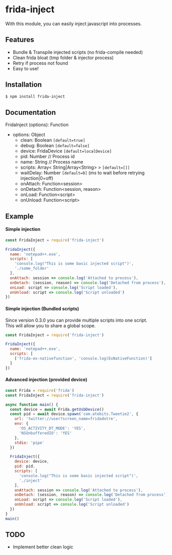 # frida-inject
With this module, you can easily inject javascript into processes.


## Features
- Bundle & Transpile injected scripts (no frida-compile needed)
- Clean frida bloat (tmp folder & injector process)
- Retry if process not found
- Easy to use!

## Installation

```bash
$ npm install frida-inject
```

## Documentation
FridaInject (options): Function
  - options: Object
    - clean: Boolean `[default=true]`
    - debug: Boolean `[default=false]`
    - device: FridaDevice `[default=localDevice]`
    - pid: Number // Process id
    - name: String // Process name
    - scripts: Array\< String|Array\<String\> \> `[default=[]]`
    - waitDelay: Number `[default=0]` (ms to wait before retrying injection|0=off)
    - onAttach: Function\<session\>
    - onDetach: Function\<session, reason\>
    - onLoad: Function\<script\>
    - onUnload: Function\<script\>

## Example
#### Simple injection
```js
const FridaInject = require('frida-inject')

FridaInject({
  name: 'notepad++.exe',
  scripts: [
    'console.log("This is some basic injected script")',
    './some_folder'
  ],
  onAttach: session => console.log('Attached to process'),
  onDetach: (session, reason) => console.log('Detached from process'),
  onLoad: script => console.log('Script loaded'),
  onUnload: script => console.log('Script unloaded')
})
```

#### Simple injection (Bundled scripts)
Since version 0.3.0 you can provide multiple scripts into one script.  
This will allow you to share a global scope.
```js
const FridaInject = require('frida-inject')

FridaInject({
  name: 'notepad++.exe',
  scripts: [
    ['frida-ex-nativefunction', 'console.log(ExNativeFunction)']
  ]
})
```

#### Advanced injection (provided device)
```js
const Frida = require('frida')
const FridaInject = require('frida-inject')

async function main() {
  const device = await Frida.getUsbDevice()
  const pid = await device.spawn('com.atebits.Tweetie2', {
    url: 'twitter://user?screen_name=fridadotre',
    env: {
      'OS_ACTIVITY_DT_MODE': 'YES',
      'NSUnbufferedIO': 'YES'
    },
    stdio: 'pipe'
  })

  FridaInject({
    device: device,
    pid: pid,
    scripts: [
      'console.log("This is some basic injected script")',
      './inject'
    ],
    onAttach: session => console.log('Attached to process'),
    onDetach: (session, reason) => console.log('Detached from process'),
    onLoad: script => console.log('Script loaded'),
    onUnload: script => console.log('Script unloaded')
  })
}
main()
```

## TODO
- Implement better clean logic
